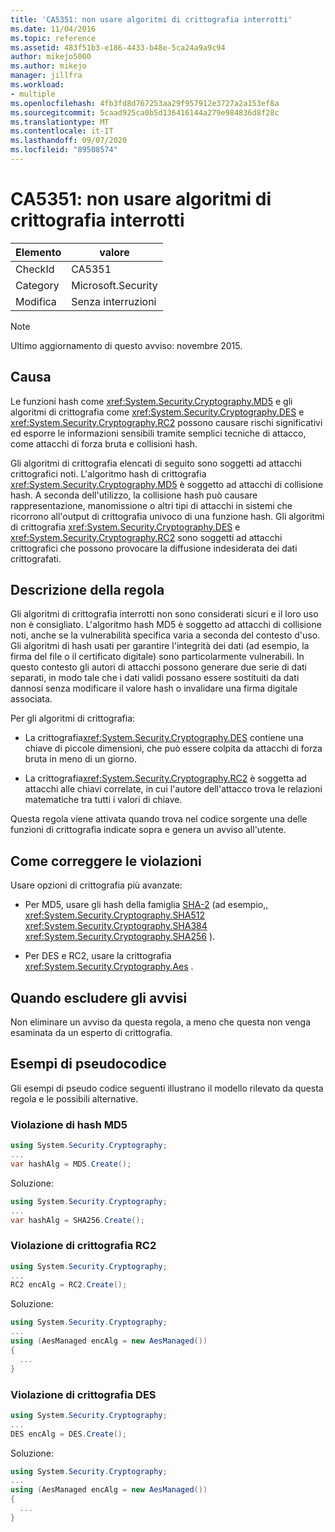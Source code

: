 ```yaml
---
title: 'CA5351: non usare algoritmi di crittografia interrotti'
ms.date: 11/04/2016
ms.topic: reference
ms.assetid: 483f51b3-e186-4433-b48e-5ca24a9a9c94
author: mikejo5000
ms.author: mikejo
manager: jillfra
ms.workload:
- multiple
ms.openlocfilehash: 4fb3fd8d767253aa29f957912e3727a2a153ef8a
ms.sourcegitcommit: 5caad925ca0b5d136416144a279e984836d8f28c
ms.translationtype: MT
ms.contentlocale: it-IT
ms.lasthandoff: 09/07/2020
ms.locfileid: "89508574"
---
```

# <a name="ca5351-do-not-use-broken-cryptographic-algorithms"></a>CA5351: non usare algoritmi di crittografia interrotti

|Elemento|valore|
|-|-|
|CheckId|CA5351|
|Category|Microsoft.Security|
|Modifica|Senza interruzioni|

> [!NOTE]
> Ultimo aggiornamento di questo avviso: novembre 2015.

## <a name="cause"></a>Causa

Le funzioni hash come <xref:System.Security.Cryptography.MD5> e gli algoritmi di crittografia come <xref:System.Security.Cryptography.DES> e <xref:System.Security.Cryptography.RC2> possono causare rischi significativi ed esporre le informazioni sensibili tramite semplici tecniche di attacco, come attacchi di forza bruta e collisioni hash.

Gli algoritmi di crittografia elencati di seguito sono soggetti ad attacchi crittografici noti. L'algoritmo hash di crittografia <xref:System.Security.Cryptography.MD5> è soggetto ad attacchi di collisione hash.  A seconda dell'utilizzo, la collisione hash può causare rappresentazione, manomissione o altri tipi di attacchi in sistemi che ricorrono all'output di crittografia univoco di una funzione hash. Gli algoritmi di crittografia <xref:System.Security.Cryptography.DES> e <xref:System.Security.Cryptography.RC2> sono soggetti ad attacchi crittografici che possono provocare la diffusione indesiderata dei dati crittografati.

## <a name="rule-description"></a>Descrizione della regola

Gli algoritmi di crittografia interrotti non sono considerati sicuri e il loro uso non è consigliato. L'algoritmo hash MD5 è soggetto ad attacchi di collisione noti, anche se la vulnerabilità specifica varia a seconda del contesto d'uso.  Gli algoritmi di hash usati per garantire l'integrità dei dati (ad esempio, la firma del file o il certificato digitale) sono particolarmente vulnerabili.  In questo contesto gli autori di attacchi possono generare due serie di dati separati, in modo tale che i dati validi possano essere sostituiti da dati dannosi senza modificare il valore hash o invalidare una firma digitale associata.

Per gli algoritmi di crittografia:

- La crittografia<xref:System.Security.Cryptography.DES> contiene una chiave di piccole dimensioni, che può essere colpita da attacchi di forza bruta in meno di un giorno.

- La crittografia<xref:System.Security.Cryptography.RC2> è soggetta ad attacchi alle chiavi correlate, in cui l'autore dell'attacco trova le relazioni matematiche tra tutti i valori di chiave.

Questa regola viene attivata quando trova nel codice sorgente una delle funzioni di crittografia indicate sopra e genera un avviso all'utente.

## <a name="how-to-fix-violations"></a>Come correggere le violazioni

Usare opzioni di crittografia più avanzate:

- Per MD5, usare gli hash della famiglia [SHA-2](/windows/desktop/SecCrypto/hash-and-signature-algorithms) (ad esempio,, <xref:System.Security.Cryptography.SHA512> <xref:System.Security.Cryptography.SHA384> <xref:System.Security.Cryptography.SHA256> ).

- Per DES e RC2, usare la crittografia <xref:System.Security.Cryptography.Aes> .

## <a name="when-to-suppress-warnings"></a>Quando escludere gli avvisi

Non eliminare un avviso da questa regola, a meno che questa non venga esaminata da un esperto di crittografia.

## <a name="pseudo-code-examples"></a>Esempi di pseudocodice

Gli esempi di pseudo codice seguenti illustrano il modello rilevato da questa regola e le possibili alternative.

### <a name="md5-hashing-violation"></a>Violazione di hash MD5

```csharp
using System.Security.Cryptography;
...
var hashAlg = MD5.Create();
```

Soluzione:

```csharp
using System.Security.Cryptography;
...
var hashAlg = SHA256.Create();
```

### <a name="rc2-encryption-violation"></a>Violazione di crittografia RC2

```csharp
using System.Security.Cryptography;
...
RC2 encAlg = RC2.Create();
```

Soluzione:

```csharp
using System.Security.Cryptography;
...
using (AesManaged encAlg = new AesManaged())
{
  ...
}
```

### <a name="des-encryption-violation"></a>Violazione di crittografia DES

```csharp
using System.Security.Cryptography;
...
DES encAlg = DES.Create();
```

Soluzione:

```csharp
using System.Security.Cryptography;
...
using (AesManaged encAlg = new AesManaged())
{
  ...
}
```
